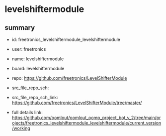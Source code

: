 # levelshiftermodule
 
## summary 
* id: freetronics_levelshiftermodule_levelshiftermodule
* user: freetronics
* name: levelshiftermodule
* board: levelshiftermodule
* repo: https://github.com/freetronics/LevelShifterModule



* src_file_repo_sch: 
* src_file_repo_sch_link: https://github.com/freetronics/LevelShifterModule/tree/master/
* full details link: https://github.com/oomlout/oomlout_oomp_project_bot_v_2/tree/main/projects/freetronics_levelshiftermodule_levelshiftermodule/current_version/working  






